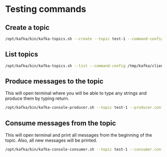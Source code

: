 # Testing commands

## Create a topic
```bash
/opt/kafka/bin/kafka-topics.sh --create --topic test-1 --command-config /tmp/kafka/client-ssl.properties -bootstrap-server $FQDN:9093
```

## List topics
```bash
/opt/kafka/bin/kafka-topics.sh --list --command-config /tmp/kafka/client-ssl.properties -bootstrap-server $FQDN:9093
```

## Produce messages to the topic
This will open terminal where you will be able to type any strings and produce them by typing return.
```bash
/opt/kafka/bin/kafka-console-producer.sh --topic test-1 --producer.config /tmp/kafka/client-ssl.properties --bootstrap-server $FQDN:9093
```

## Consume messages from the topic
This will open terminal and print all messages from the beginning of the topic. Also, all new messages will be printed.
```bash
/opt/kafka/bin/kafka-console-consumer.sh --topic test-1 --consumer.config /tmp/kafka/client-ssl.properties --from-beginning --bootstrap-server $FQDN:9093
```
